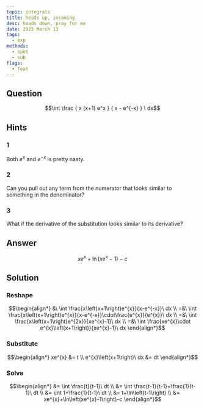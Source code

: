 ```yaml
---
topic: integrals
title: heads up, incoming
desc: heads down, pray for me
date: 2025 March 13
tags:
  - exp
methods:
  - spot
  - sub
flags:
  - feat
---
```



## Question
```math
\int
  \frac
    { x (x+1) e^x }
    { x - e^{-x} }
\ dx
```


## Hints

### 1
Both $e^x$ and $e^{-x}$ is pretty nasty.

### 2
Can you pull out any term from the numerator that looks similar to something in the denominator?

### 3
What if the derivative of the substitution looks similar to its derivative?


## Answer
```math
xe^{x}+\ln\left(xe^{x}-1\right)-c
```


## Solution

### Reshape
```math
\begin{align*}
  &\ \int \frac{x\left(x+1\right)e^{x}}{x-e^{-x}}\ dx
  \\ =&\ \int \frac{x\left(x+1\right)e^{x}}{x-e^{-x}}\cdot\frac{e^{x}}{e^{x}}\ dx
  \\ =&\ \int \frac{x\left(x+1\right)e^{2x}}{xe^{x}-1}\ dx
  \\ =&\ \int \frac{xe^{x}\cdot e^{x}\left(x+1\right)}{xe^{x}-1}\ dx
\end{align*}
```

### Substitute
```math
\begin{align*}
  xe^{x} &= t
  \\ e^{x}\left(x+1\right)\ dx &= dt
\end{align*}
```

### Solve
```math
\begin{align*}
  &= \int \frac{t}{t-1}\ dt
  \\ &= \int \frac{t-1}{t-1}+\frac{1}{t-1}\ dt
  \\ &= \int 1+\frac{1}{t-1}\ dt
  \\ &= t+\ln\left(t-1\right)
  \\ &= xe^{x}+\ln\left(xe^{x}-1\right)-c
\end{align*}
```
